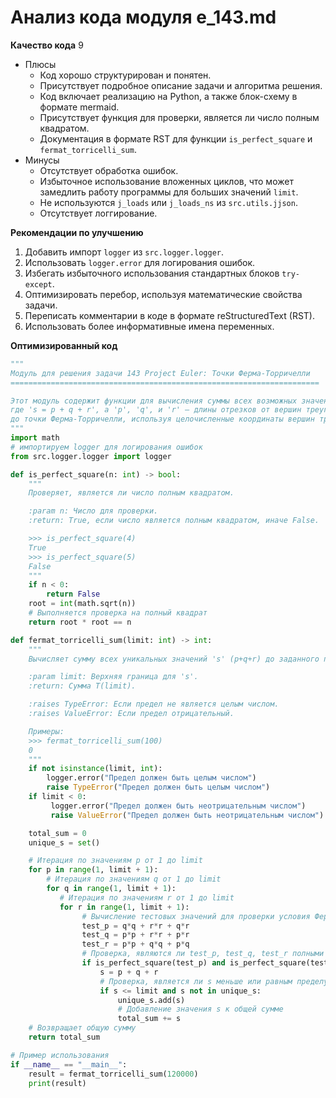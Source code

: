 # Анализ кода модуля e_143.md

**Качество кода**
9
- Плюсы
    - Код хорошо структурирован и понятен.
    - Присутствует подробное описание задачи и алгоритма решения.
    - Код включает реализацию на Python, а также блок-схему в формате mermaid.
    - Присутствует функция для проверки, является ли число полным квадратом.
    - Документация в формате RST для функции `is_perfect_square` и `fermat_torricelli_sum`.
- Минусы
    - Отсутствует обработка ошибок.
    - Избыточное использование вложенных циклов, что может замедлить работу программы для больших значений `limit`.
    - Не используются `j_loads` или `j_loads_ns` из `src.utils.jjson`.
    - Отсутствует логгирование.

**Рекомендации по улучшению**
1. Добавить импорт `logger` из `src.logger.logger`.
2. Использовать `logger.error` для логирования ошибок.
3. Избегать избыточного использования стандартных блоков `try-except`.
4. Оптимизировать перебор, используя математические свойства задачи.
5. Переписать комментарии в коде в формате reStructuredText (RST).
6. Использовать более информативные имена переменных.

**Оптимизированный код**
```python
"""
Модуль для решения задачи 143 Project Euler: Точки Ферма-Торричелли
=====================================================================

Этот модуль содержит функции для вычисления суммы всех возможных значений 's',
где 's = p + q + r', а 'p', 'q', и 'r' — длины отрезков от вершин треугольника
до точки Ферма-Торричелли, используя целочисленные координаты вершин треугольника.
"""
import math
# импортируем logger для логирования ошибок
from src.logger.logger import logger

def is_perfect_square(n: int) -> bool:
    """
    Проверяет, является ли число полным квадратом.

    :param n: Число для проверки.
    :return: True, если число является полным квадратом, иначе False.

    >>> is_perfect_square(4)
    True
    >>> is_perfect_square(5)
    False
    """
    if n < 0:
        return False
    root = int(math.sqrt(n))
    # Выполняется проверка на полный квадрат
    return root * root == n

def fermat_torricelli_sum(limit: int) -> int:
    """
    Вычисляет сумму всех уникальных значений 's' (p+q+r) до заданного предела.

    :param limit: Верхняя граница для 's'.
    :return: Сумма T(limit).

    :raises TypeError: Если предел не является целым числом.
    :raises ValueError: Если предел отрицательный.

    Примеры:
    >>> fermat_torricelli_sum(100)
    0
    """
    if not isinstance(limit, int):
        logger.error("Предел должен быть целым числом")
        raise TypeError("Предел должен быть целым числом")
    if limit < 0:
         logger.error("Предел должен быть неотрицательным числом")
         raise ValueError("Предел должен быть неотрицательным числом")

    total_sum = 0
    unique_s = set()

    # Итерация по значениям p от 1 до limit
    for p in range(1, limit + 1):
        # Итерация по значениям q от 1 до limit
        for q in range(1, limit + 1):
           # Итерация по значениям r от 1 до limit
           for r in range(1, limit + 1):
                # Вычисление тестовых значений для проверки условия Ферма-Торричелли
                test_p = q*q + r*r + q*r
                test_q = p*p + r*r + p*r
                test_r = p*p + q*q + p*q
                # Проверка, являются ли test_p, test_q, test_r полными квадратами
                if is_perfect_square(test_p) and is_perfect_square(test_q) and is_perfect_square(test_r):
                    s = p + q + r
                    # Проверка, является ли s меньше или равным пределу и уникальным
                    if s <= limit and s not in unique_s:
                        unique_s.add(s)
                        # Добавление значения s к общей сумме
                        total_sum += s
    # Возвращает общую сумму
    return total_sum

# Пример использования
if __name__ == "__main__":
    result = fermat_torricelli_sum(120000)
    print(result)
```